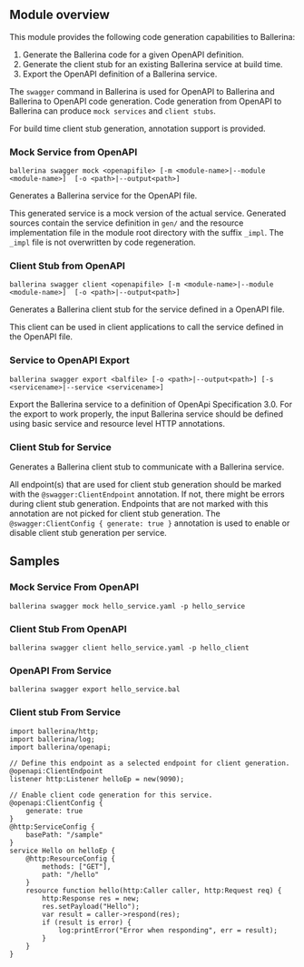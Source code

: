 ## Module overview
This module provides the following code generation capabilities to Ballerina:
1. Generate the Ballerina code for a given OpenAPI definition.
2. Generate the client stub for an existing Ballerina service at build time.
3. Export the OpenAPI definition of a Ballerina service.

The `swagger` command in Ballerina is used for OpenAPI to Ballerina and Ballerina to OpenAPI code generation.
Code generation from OpenAPI to Ballerina can produce `mock services` and `client stubs`.

For build time client stub generation, annotation support is provided.

### Mock Service from OpenAPI
`ballerina swagger mock <openapifile>
    [-m <module-name>|--module <module-name>] 
    [-o <path>|--output<path>]`

Generates a Ballerina service for the OpenAPI file.

This generated service is a mock version of the actual service. Generated sources contain the service definition in `gen/` and the resource implementation file in the module root directory with the suffix `_impl`. The `_impl` file is not overwritten by code regeneration.

### Client Stub from OpenAPI
`ballerina swagger client <openapifile>
    [-m <module-name>|--module <module-name>] 
    [-o <path>|--output<path>]`
    
Generates a Ballerina client stub for the service defined in a OpenAPI file.

This client can be used in client applications to call the service defined in the OpenAPI file.

### Service to OpenAPI Export
`ballerina swagger export <balfile>
    [-o <path>|--output<path>]
    [-s <servicename>|--service <servicename>]`

Export the Ballerina service to a definition of OpenApi Specification 3.0.
For the export to work properly, the input Ballerina service should be defined using basic service and resource level HTTP annotations.

### Client Stub for Service
Generates a Ballerina client stub to communicate with a Ballerina service.

All endpoint(s) that are used for client stub generation should be marked with the `@swagger:ClientEndpoint` annotation. If not, there might be errors during client stub generation. Endpoints that are not marked with this annotation are not picked for client stub generation.
The `@swagger:ClientConfig { generate: true }` annotation is used to enable or disable client stub generation per service.

## Samples
### Mock Service From OpenAPI
`ballerina swagger mock hello_service.yaml -p hello_service`

### Client Stub From OpenAPI
`ballerina swagger client hello_service.yaml -p hello_client`

### OpenAPI From Service
`ballerina swagger export hello_service.bal`

### Client stub From Service
```ballerina
import ballerina/http;
import ballerina/log;
import ballerina/openapi;

// Define this endpoint as a selected endpoint for client generation.
@openapi:ClientEndpoint
listener http:Listener helloEp = new(9090);

// Enable client code generation for this service.
@openapi:ClientConfig {
    generate: true
}
@http:ServiceConfig {
    basePath: "/sample"
}
service Hello on helloEp {    
    @http:ResourceConfig {
        methods: ["GET"],
        path: "/hello"
    }
    resource function hello(http:Caller caller, http:Request req) {
        http:Response res = new;
        res.setPayload("Hello");
        var result = caller->respond(res);
        if (result is error) {
            log:printError("Error when responding", err = result);
        }
    }
}
```
